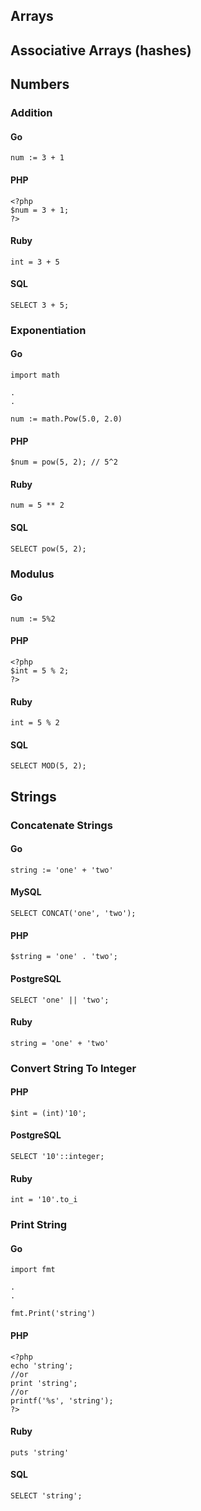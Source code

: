 ## Arrays

## Associative Arrays (hashes)

## Numbers

### Addition

#### Go

~~~ {.go}
num := 3 + 1
~~~

#### PHP

~~~ {.php}
<?php
$num = 3 + 1;
?>
~~~

#### Ruby

~~~ {.ruby}
int = 3 + 5
~~~

#### SQL

~~~ {.sql}
SELECT 3 + 5;
~~~

### Exponentiation

#### Go

~~~ {.go}
import math

.
.

num := math.Pow(5.0, 2.0)
~~~

#### PHP

~~~ {.php}
$num = pow(5, 2); // 5^2
~~~

#### Ruby

~~~ {.ruby}
num = 5 ** 2
~~~

#### SQL

~~~ {.sql}
SELECT pow(5, 2);
~~~

### Modulus

#### Go

~~~ {.go}
num := 5%2
~~~

#### PHP

~~~ {.php}
<?php
$int = 5 % 2;
?>
~~~

#### Ruby

~~~ {.ruby}
int = 5 % 2
~~~

#### SQL

~~~ {.sql}
SELECT MOD(5, 2);
~~~

## Strings

### Concatenate Strings

#### Go

~~~ {.go}
string := 'one' + 'two'
~~~

#### MySQL

~~~ {.sql}
SELECT CONCAT('one', 'two');
~~~

#### PHP

~~~ {.php}
$string = 'one' . 'two';
~~~

#### PostgreSQL

~~~ {.sql}
SELECT 'one' || 'two';
~~~

#### Ruby

~~~ {.ruby}
string = 'one' + 'two'
~~~

### Convert String To Integer

#### PHP

~~~ {.php}
$int = (int)'10';
~~~

#### PostgreSQL

~~~ {.sql}
SELECT '10'::integer;
~~~

#### Ruby

~~~ {.ruby}
int = '10'.to_i
~~~

### Print String

#### Go

~~~ {.go}
import fmt

.
.

fmt.Print('string')
~~~

#### PHP

~~~ {.php}
<?php 
echo 'string';
//or
print 'string';
//or
printf('%s', 'string');
?>
~~~

#### Ruby

~~~ {.ruby}
puts 'string'
~~~

#### SQL

~~~ {.sql}
SELECT 'string';
~~~

